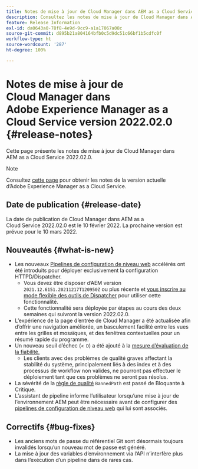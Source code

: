 ```yaml
---
title: Notes de mise à jour de Cloud Manager dans AEM as a Cloud Service version 2022.02.0
description: Consultez les notes de mise à jour de Cloud Manager dans AEM as a Cloud Service version 2022.02.0.
feature: Release Information
exl-id: da0643a0-78f8-4e9d-9cc9-a1a17067a08c
source-git-commit: d895b21a804164bfb0c5d9dc51c66bf1b5cdfc0f
workflow-type: ht
source-wordcount: '287'
ht-degree: 100%

---
```


# Notes de mise à jour de Cloud Manager dans Adobe Experience Manager as a Cloud Service version 2022.02.0 {#release-notes}

Cette page présente les notes de mise à jour de Cloud Manager dans AEM as a Cloud Service 2022.02.0.

>[!NOTE]
>
>Consultez [cette page](/help/release-notes/release-notes-cloud/release-notes-current.md) pour obtenir les notes de la version actuelle d’Adobe Experience Manager as a Cloud Service.

## Date de publication {#release-date}

La date de publication de Cloud Manager dans AEM as a Cloud Service 2022.02.0 est le 10 février 2022. La prochaine version est prévue pour le 10 mars 2022.

## Nouveautés {#what-is-new}

* Les nouveaux [Pipelines de configuration de niveau web](/help/implementing/cloud-manager/configuring-pipelines/introduction-ci-cd-pipelines.md#web-tier-config-pipelines) accélérés ont été introduits pour déployer exclusivement la configuration HTTPD/Dispatcher.
   * Vous devez être disposer d’AEM version `2021.12.6151.20211217T120950Z` ou plus récente et [vous inscrire au mode flexible des outils de Dispatcher](/help/implementing/dispatcher/disp-overview.md#validation-debug) pour utiliser cette fonctionnalité.
   * Cette fonctionnalité sera déployée par étapes au cours des deux semaines qui suivront la version 2022.02.0.
* L’expérience de la page d’entrée de Cloud Manager a été actualisée afin d’offrir une navigation améliorée, un basculement facilité entre les vues entre les grilles et mosaïques, et des fenêtres contextuelles pour un résumé rapide du programme.
* Un nouveau seuil d’échec (`< D`) a été ajouté à la [mesure d’évaluation de la fiabilité.](/help/implementing/cloud-manager/code-quality-testing.md#understanding-code-quality-rules)
   * Les clients avec des problèmes de qualité graves affectant la stabilité du système, principalement liés à des index et à des processus de workflow non valides, ne pourront pas effectuer le déploiement tant que ces problèmes ne seront pas résolus.
* La sévérité de la [règle de qualité](/help/implementing/cloud-manager/code-quality-testing.md#understanding-code-quality-rules) `BannedPath` est passé de Bloquante à Critique.
* L’assistant de pipeline informe l’utilisateur lorsqu’une mise à jour de l’environnement AEM peut être nécessaire avant de configurer des [pipelines de configuration de niveau web](/help/implementing/cloud-manager/configuring-pipelines/introduction-ci-cd-pipelines.md#web-tier-config-pipelines) qui lui sont associés.

## Correctifs {#bug-fixes}

* Les anciens mots de passe du référentiel Git sont désormais toujours invalidés lorsqu’un nouveau mot de passe est généré.
* La mise à jour des variables d’environnement via l’API n’interfère plus dans l’exécution d’un pipeline dans de rares cas.
